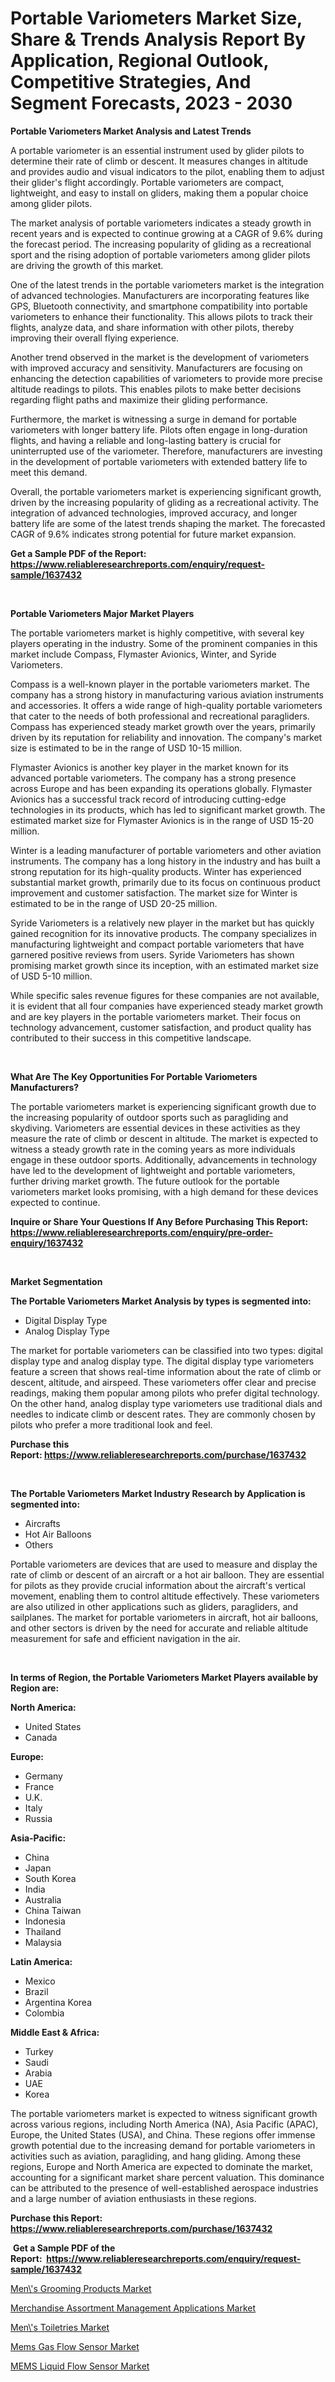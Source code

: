 <p><h1>Portable Variometers Market Size, Share & Trends Analysis Report By Application, Regional Outlook, Competitive Strategies, And Segment Forecasts, 2023 - 2030</h1></p><p><strong>Portable Variometers Market Analysis and Latest Trends</strong></p>
<p><p>A portable variometer is an essential instrument used by glider pilots to determine their rate of climb or descent. It measures changes in altitude and provides audio and visual indicators to the pilot, enabling them to adjust their glider's flight accordingly. Portable variometers are compact, lightweight, and easy to install on gliders, making them a popular choice among glider pilots.</p><p>The market analysis of portable variometers indicates a steady growth in recent years and is expected to continue growing at a CAGR of 9.6% during the forecast period. The increasing popularity of gliding as a recreational sport and the rising adoption of portable variometers among glider pilots are driving the growth of this market.</p><p>One of the latest trends in the portable variometers market is the integration of advanced technologies. Manufacturers are incorporating features like GPS, Bluetooth connectivity, and smartphone compatibility into portable variometers to enhance their functionality. This allows pilots to track their flights, analyze data, and share information with other pilots, thereby improving their overall flying experience.</p><p>Another trend observed in the market is the development of variometers with improved accuracy and sensitivity. Manufacturers are focusing on enhancing the detection capabilities of variometers to provide more precise altitude readings to pilots. This enables pilots to make better decisions regarding flight paths and maximize their gliding performance.</p><p>Furthermore, the market is witnessing a surge in demand for portable variometers with longer battery life. Pilots often engage in long-duration flights, and having a reliable and long-lasting battery is crucial for uninterrupted use of the variometer. Therefore, manufacturers are investing in the development of portable variometers with extended battery life to meet this demand.</p><p>Overall, the portable variometers market is experiencing significant growth, driven by the increasing popularity of gliding as a recreational activity. The integration of advanced technologies, improved accuracy, and longer battery life are some of the latest trends shaping the market. The forecasted CAGR of 9.6% indicates strong potential for future market expansion.</p></p>
<p><strong>Get a Sample PDF of the Report:&nbsp; <a href="https://www.reliableresearchreports.com/enquiry/request-sample/1637432">https://www.reliableresearchreports.com/enquiry/request-sample/1637432</a></strong></p>
<p>&nbsp;</p>
<p><strong>Portable Variometers Major Market Players</strong></p>
<p><p>The portable variometers market is highly competitive, with several key players operating in the industry. Some of the prominent companies in this market include Compass, Flymaster Avionics, Winter, and Syride Variometers.</p><p>Compass is a well-known player in the portable variometers market. The company has a strong history in manufacturing various aviation instruments and accessories. It offers a wide range of high-quality portable variometers that cater to the needs of both professional and recreational paragliders. Compass has experienced steady market growth over the years, primarily driven by its reputation for reliability and innovation. The company's market size is estimated to be in the range of USD 10-15 million.</p><p>Flymaster Avionics is another key player in the market known for its advanced portable variometers. The company has a strong presence across Europe and has been expanding its operations globally. Flymaster Avionics has a successful track record of introducing cutting-edge technologies in its products, which has led to significant market growth. The estimated market size for Flymaster Avionics is in the range of USD 15-20 million.</p><p>Winter is a leading manufacturer of portable variometers and other aviation instruments. The company has a long history in the industry and has built a strong reputation for its high-quality products. Winter has experienced substantial market growth, primarily due to its focus on continuous product improvement and customer satisfaction. The market size for Winter is estimated to be in the range of USD 20-25 million.</p><p>Syride Variometers is a relatively new player in the market but has quickly gained recognition for its innovative products. The company specializes in manufacturing lightweight and compact portable variometers that have garnered positive reviews from users. Syride Variometers has shown promising market growth since its inception, with an estimated market size of USD 5-10 million.</p><p>While specific sales revenue figures for these companies are not available, it is evident that all four companies have experienced steady market growth and are key players in the portable variometers market. Their focus on technology advancement, customer satisfaction, and product quality has contributed to their success in this competitive landscape.</p></p>
<p>&nbsp;</p>
<p><strong>What Are The Key Opportunities For Portable Variometers Manufacturers?</strong></p>
<p><p>The portable variometers market is experiencing significant growth due to the increasing popularity of outdoor sports such as paragliding and skydiving. Variometers are essential devices in these activities as they measure the rate of climb or descent in altitude. The market is expected to witness a steady growth rate in the coming years as more individuals engage in these outdoor sports. Additionally, advancements in technology have led to the development of lightweight and portable variometers, further driving market growth. The future outlook for the portable variometers market looks promising, with a high demand for these devices expected to continue.</p></p>
<p><strong>Inquire or Share Your Questions If Any Before Purchasing This Report: <a href="https://www.reliableresearchreports.com/enquiry/pre-order-enquiry/1637432">https://www.reliableresearchreports.com/enquiry/pre-order-enquiry/1637432</a></strong></p>
<p>&nbsp;</p>
<p><strong>Market Segmentation</strong></p>
<p><strong>The Portable Variometers Market Analysis by types is segmented into:</strong></p>
<p><ul><li>Digital Display Type</li><li>Analog Display Type</li></ul></p>
<p><p>The market for portable variometers can be classified into two types: digital display type and analog display type. The digital display type variometers feature a screen that shows real-time information about the rate of climb or descent, altitude, and airspeed. These variometers offer clear and precise readings, making them popular among pilots who prefer digital technology. On the other hand, analog display type variometers use traditional dials and needles to indicate climb or descent rates. They are commonly chosen by pilots who prefer a more traditional look and feel.</p></p>
<p><strong>Purchase this Report:&nbsp;<a href="https://www.reliableresearchreports.com/purchase/1637432">https://www.reliableresearchreports.com/purchase/1637432</a></strong></p>
<p>&nbsp;</p>
<p><strong>The Portable Variometers Market Industry Research by Application is segmented into:</strong></p>
<p><ul><li>Aircrafts</li><li>Hot Air Balloons</li><li>Others</li></ul></p>
<p><p>Portable variometers are devices that are used to measure and display the rate of climb or descent of an aircraft or a hot air balloon. They are essential for pilots as they provide crucial information about the aircraft's vertical movement, enabling them to control altitude effectively. These variometers are also utilized in other applications such as gliders, paragliders, and sailplanes. The market for portable variometers in aircraft, hot air balloons, and other sectors is driven by the need for accurate and reliable altitude measurement for safe and efficient navigation in the air.</p></p>
<p>&nbsp;</p>
<p><strong>In terms of Region, the Portable Variometers Market Players available by Region are:</strong></p>
<p>
    <p> <strong> North America: </strong>
        <ul>
            <li>United States</li>
            <li>Canada</li>
        </ul>
        </p> 
    <p> <strong> Europe: </strong>
        <ul>
            <li>Germany</li>
            <li>France</li>
            <li>U.K.</li>
            <li>Italy</li>
            <li>Russia</li>
        </ul>
        </p> 
    <p> <strong> Asia-Pacific: </strong>
        <ul>
            <li>China</li>
            <li>Japan</li>
            <li>South Korea</li>
            <li>India</li>
            <li>Australia</li>
            <li>China Taiwan</li>
            <li>Indonesia</li>
            <li>Thailand</li>
            <li>Malaysia</li>
        </ul>
        </p> 
    <p> <strong> Latin America: </strong>
        <ul>
            <li>Mexico</li>
            <li>Brazil</li>
            <li>Argentina Korea</li>
            <li>Colombia</li>
        </ul>
        </p> 
    <p> <strong> Middle East & Africa: </strong>
        <ul>
            <li>Turkey</li>
            <li>Saudi</li>
            <li>Arabia</li>
            <li>UAE</li>
            <li>Korea</li>
        </ul>
    </p>
    </p>
<p><p>The portable variometers market is expected to witness significant growth across various regions, including North America (NA), Asia Pacific (APAC), Europe, the United States (USA), and China. These regions offer immense growth potential due to the increasing demand for portable variometers in activities such as aviation, paragliding, and hang gliding. Among these regions, Europe and North America are expected to dominate the market, accounting for a significant market share percent valuation. This dominance can be attributed to the presence of well-established aerospace industries and a large number of aviation enthusiasts in these regions.</p></p>
<p><strong>Purchase this Report: <a href="https://www.reliableresearchreports.com/purchase/1637432">https://www.reliableresearchreports.com/purchase/1637432</a></strong></p>
<p>&nbsp;<strong>Get a Sample PDF of the Report:&nbsp;&nbsp;<a href="https://www.reliableresearchreports.com/enquiry/request-sample/1637432">https://www.reliableresearchreports.com/enquiry/request-sample/1637432</a></strong></p>
<p><strong></strong></p>
<p><p><a href="https://www.linkedin.com/pulse/mens-grooming-products-market-size-forecast/">Men\'s Grooming Products Market</a></p><p><a href="https://www.linkedin.com/pulse/merchandise-assortment-management-applications-1c/">Merchandise Assortment Management Applications Market</a></p><p><a href="https://www.linkedin.com/pulse/mens-toiletries-market-size-forecast-growth-2023-2030/">Men\'s Toiletries Market</a></p><p><a href="https://medium.com/@royross51/mems-gas-flow-sensor-market-size-growth-forecast-2023-2030-f090ceb2023d">Mems Gas Flow Sensor Market</a></p><p><a href="https://medium.com/@henrywheeler53/mems-liquid-flow-sensor-market-size-growth-forecast-2023-2030-ada23783cde8">MEMS Liquid Flow Sensor Market</a></p></p>